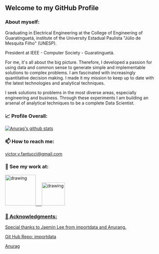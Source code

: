 ## Welcome to my GitHub Profile

### About myself:

Graduating in Electrical Engineering at the College of Engineering of Guaratinguetá, institute of the University Estadual Paulista "Júlio de Mesquita Filho" (UNESP).

President at IEEE - Computer Society - Guaratinguetá.

For me, it's all about the big picture. Therefore, I developed a passion for using data and common sense to generate simple and implementable solutions to complex problems. I am fascinated with increasingly quantitative decision making. I made it my mission to keep up to date with the latest technologies and analytical techniques.

I seek solutions to problems in the most diverse areas, especially engineering and business. Through these experiments I am building an arsenal of analytical techniques to be a complete Data Scientist.

### :chart_with_upwards_trend: Profile Overall:

[![Anurag's github stats](https://github-readme-stats.vercel.app/api?username=VictorFantucci)](https://github.com/anuraghazra/github-readme-statsapi?username=VictorFantucci&show_icons=true&theme=synthwave)

### 📫 How to reach me:

victor.v.fantucci@gmail.com

### 🔭 See my work at:

<a href="https://www.linkedin.com/in/victor-vinci-fantucci-485464187"><img src="https://res.cloudinary.com/importdata/image/upload/v1595012354/linkedin_t9qiwy.png" alt="drawing" width="100"/> &nbsp;&nbsp;&nbsp;&nbsp;<a href="https://www.kaggle.com/victorvincifantucci"><img src="https://res.cloudinary.com/importdata/image/upload/v1595012924/kaggle_ksaktb.png" alt="drawing" width="75"/>
  
### 💬 Acknowledgments:
Special thanks to Jaemin Lee from importdata and Anurang.

[Git Hub Repo: importdata](https://github.com/importdata/importdata)

[Anurag](https://github.com/anuraghazra/github-readme-stats)
